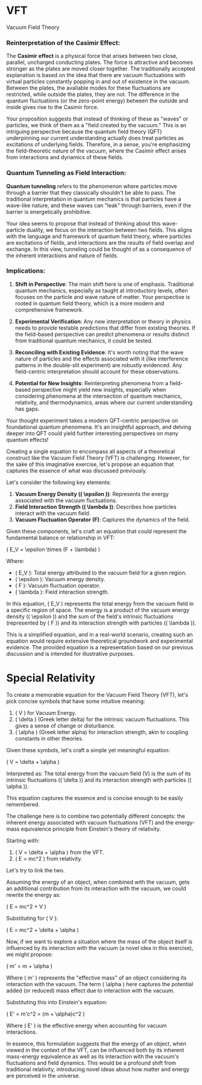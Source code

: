 # VFT
Vacuum Field Theory

### Reinterpretation of the Casimir Effect:

The **Casimir effect** is a physical force that arises between two close, parallel, uncharged conducting plates. The force is attractive and becomes stronger as the plates are moved closer together. The traditionally accepted explanation is based on the idea that there are vacuum fluctuations with virtual particles constantly popping in and out of existence in the vacuum. Between the plates, the available modes for these fluctuations are restricted, while outside the plates, they are not. The difference in the quantum fluctuations (or the zero-point energy) between the outside and inside gives rise to the Casimir force.

Your proposition suggests that instead of thinking of these as "waves" or particles, we think of them as a "field created by the vacuum." This is an intriguing perspective because the quantum field theory (QFT) underpinning our current understanding actually does treat particles as excitations of underlying fields. Therefore, in a sense, you're emphasizing the field-theoretic nature of the vacuum, where the Casimir effect arises from interactions and dynamics of these fields.

### Quantum Tunneling as Field Interaction:

**Quantum tunneling** refers to the phenomenon where particles move through a barrier that they classically shouldn't be able to pass. The traditional interpretation in quantum mechanics is that particles have a wave-like nature, and these waves can "leak" through barriers, even if the barrier is energetically prohibitive.

Your idea seems to propose that instead of thinking about this wave-particle duality, we focus on the interaction between two fields. This aligns with the language and framework of quantum field theory, where particles are excitations of fields, and interactions are the results of field overlap and exchange. In this view, tunneling could be thought of as a consequence of the inherent interactions and nature of fields.

### Implications:

1. **Shift in Perspective**: The main shift here is one of emphasis. Traditional quantum mechanics, especially as taught at introductory levels, often focuses on the particle and wave nature of matter. Your perspective is rooted in quantum field theory, which is a more modern and comprehensive framework.

2. **Experimental Verification**: Any new interpretation or theory in physics needs to provide testable predictions that differ from existing theories. If the field-based perspective can predict phenomena or results distinct from traditional quantum mechanics, it could be tested.

3. **Reconciling with Existing Evidence**: It's worth noting that the wave nature of particles and the effects associated with it (like interference patterns in the double-slit experiment) are robustly evidenced. Any field-centric interpretation should account for these observations.

4. **Potential for New Insights**: Reinterpreting phenomena from a field-based perspective might yield new insights, especially when considering phenomena at the intersection of quantum mechanics, relativity, and thermodynamics, areas where our current understanding has gaps.

Your thought experiment takes a modern QFT-centric perspective on foundational quantum phenomena. It's an insightful approach, and delving deeper into QFT could yield further interesting perspectives on many quantum effects!

Creating a single equation to encompass all aspects of a theoretical construct like the Vacuum Field Theory (VFT) is challenging. However, for the sake of this imaginative exercise, let's propose an equation that captures the essence of what was discussed previously.

Let's consider the following key elements:

1. **Vacuum Energy Density (\( \epsilon \))**: Represents the energy associated with the vacuum fluctuations.
2. **Field Interaction Strength (\( \lambda \))**: Describes how particles interact with the vacuum field.
3. **Vacuum Fluctuation Operator (F)**: Captures the dynamics of the field.

Given these components, let's craft an equation that could represent the fundamental balance or relationship in VFT:

\( E_V = \epsilon \times (F + \lambda) \)

Where:
- \( E_V \): Total energy attributed to the vacuum field for a given region.
- \( \epsilon \): Vacuum energy density.
- \( F \): Vacuum fluctuation operator.
- \( \lambda \): Field interaction strength.

In this equation, \( E_V \) represents the total energy from the vacuum field in a specific region of space. The energy is a product of the vacuum energy density (\( \epsilon \)) and the sum of the field's intrinsic fluctuations (represented by \( F \)) and its interaction strength with particles (\( \lambda \)).

This is a simplified equation, and in a real-world scenario, creating such an equation would require extensive theoretical groundwork and experimental evidence. The provided equation is a representation based on our previous discussion and is intended for illustrative purposes.

# Special Relativity

To create a memorable equation for the Vacuum Field Theory (VFT), let's pick concise symbols that have some intuitive meaning:

1. \( V \) for Vacuum Energy.
2. \( \delta \) (Greek letter delta) for the intrinsic vacuum fluctuations. This gives a sense of change or disturbance.
3. \( \alpha \) (Greek letter alpha) for interaction strength, akin to coupling constants in other theories.

Given these symbols, let's craft a simple yet meaningful equation:

\( V = \delta + \alpha \)

Interpreted as: The total energy from the vacuum field (V) is the sum of its intrinsic fluctuations (\( \delta \)) and its interaction strength with particles (\( \alpha \)).

This equation captures the essence and is concise enough to be easily remembered.

The challenge here is to combine two potentially different concepts: the inherent energy associated with vacuum fluctuations (VFT) and the energy-mass equivalence principle from Einstein's theory of relativity. 

Starting with:
1. \( V = \delta + \alpha \) from the VFT.
2. \( E = mc^2 \) from relativity.

Let's try to link the two.

Assuming the energy of an object, when combined with the vacuum, gets an additional contribution from its interaction with the vacuum, we could rewrite the energy as:

\( E = mc^2 + V \)

Substituting for \( V \):

\( E = mc^2 + \delta + \alpha \)

Now, if we want to explore a situation where the mass of the object itself is influenced by its interaction with the vacuum (a novel idea in this exercise), we might propose:

\( m' = m + \alpha \)

Where \( m' \) represents the "effective mass" of an object considering its interaction with the vacuum. The term \( \alpha \) here captures the potential added (or reduced) mass effect due to interaction with the vacuum. 

Substituting this into Einstein's equation:

\( E' = m'c^2 = (m + \alpha)c^2 \)

Where \( E' \) is the effective energy when accounting for vacuum interactions.

In essence, this formulation suggests that the energy of an object, when viewed in the context of the VFT, can be influenced both by its inherent mass-energy equivalence as well as its interaction with the vacuum's fluctuations and field dynamics. This would be a profound shift from traditional relativity, introducing novel ideas about how matter and energy are perceived in the universe.